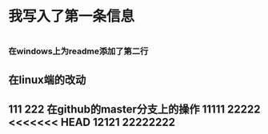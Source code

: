 <h1>我写入了第一条信息<h1/>
<h3>在windows上为readme添加了第二行<h3/>
<h2>在linux端的改动<h2/>
111
222
在github的master分支上的操作
11111
22222
<<<<<<< HEAD
12121
22222222
